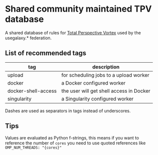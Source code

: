 # Shared community maintained TPV database

A shared database of rules for [Total Perspective Vortex](https://github.com/galaxyproject/total-perspective-vortex) used by the usegalaxy.* federation.


## List of recommended tags

|      tag | description |
|----------|-------------|
|upload   | for scheduling jobs to a upload worker |
|docker| a Docker configured worker|
|docker-shell-access| the user will get shell access in Docker |
|singularity| a Singularity configured worker|

Dashes are used as separators in tags instead of underscores.

## Tips

Values are evaluated as Python f-strings, this means if you want to reference the number of `cores` you need to use quoted references like
`OMP_NUM_THREADS: "{cores}"`
